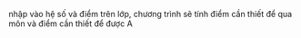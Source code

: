 nhập vào hệ số và điểm trên lớp, chương trình sẽ tính điểm cần thiết để qua môn và điểm cần thiết để được A
